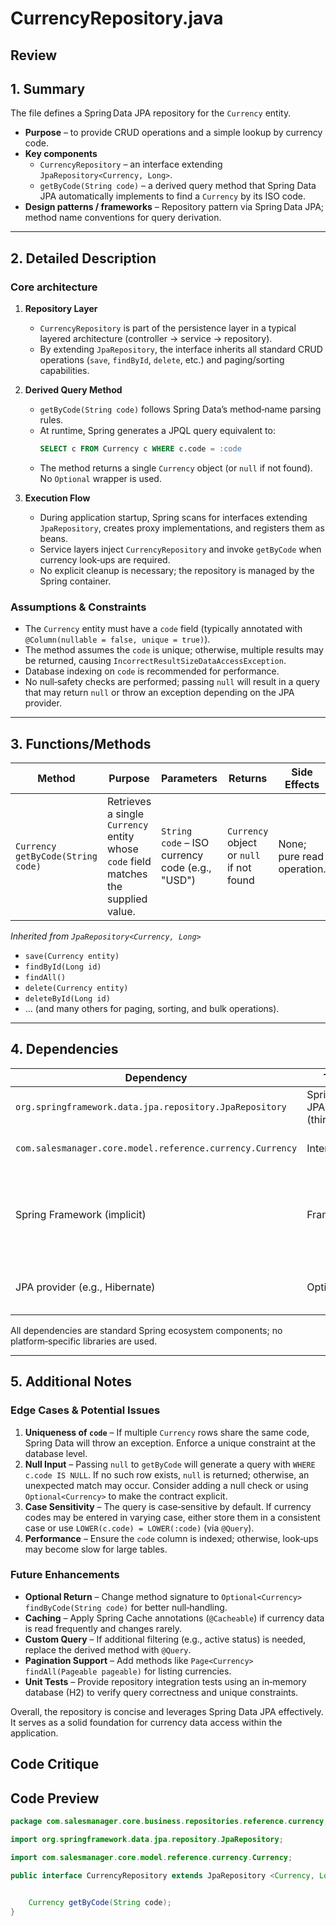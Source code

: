# CurrencyRepository.java

## Review

## 1. Summary  

The file defines a Spring Data JPA repository for the `Currency` entity.  
* **Purpose** – to provide CRUD operations and a simple lookup by currency code.  
* **Key components**  
  * `CurrencyRepository` – an interface extending `JpaRepository<Currency, Long>`.  
  * `getByCode(String code)` – a derived query method that Spring Data JPA automatically implements to find a `Currency` by its ISO code.  
* **Design patterns / frameworks** – Repository pattern via Spring Data JPA; method name conventions for query derivation.

---

## 2. Detailed Description  

### Core architecture  
1. **Repository Layer**  
   * `CurrencyRepository` is part of the persistence layer in a typical layered architecture (controller → service → repository).  
   * By extending `JpaRepository`, the interface inherits all standard CRUD operations (`save`, `findById`, `delete`, etc.) and paging/sorting capabilities.

2. **Derived Query Method**  
   * `getByCode(String code)` follows Spring Data’s method‑name parsing rules.  
   * At runtime, Spring generates a JPQL query equivalent to:  
     ```sql
     SELECT c FROM Currency c WHERE c.code = :code
     ```
   * The method returns a single `Currency` object (or `null` if not found). No `Optional` wrapper is used.

3. **Execution Flow**  
   * During application startup, Spring scans for interfaces extending `JpaRepository`, creates proxy implementations, and registers them as beans.  
   * Service layers inject `CurrencyRepository` and invoke `getByCode` when currency look‑ups are required.  
   * No explicit cleanup is necessary; the repository is managed by the Spring container.

### Assumptions & Constraints  
* The `Currency` entity must have a `code` field (typically annotated with `@Column(nullable = false, unique = true)`).  
* The method assumes the `code` is unique; otherwise, multiple results may be returned, causing `IncorrectResultSizeDataAccessException`.  
* Database indexing on `code` is recommended for performance.  
* No null‑safety checks are performed; passing `null` will result in a query that may return `null` or throw an exception depending on the JPA provider.

---

## 3. Functions/Methods  

| Method | Purpose | Parameters | Returns | Side Effects |
|--------|---------|------------|---------|--------------|
| `Currency getByCode(String code)` | Retrieves a single `Currency` entity whose `code` field matches the supplied value. | `String code` – ISO currency code (e.g., "USD") | `Currency` object or `null` if not found | None; pure read operation. |

*Inherited from `JpaRepository<Currency, Long>`*  
- `save(Currency entity)`  
- `findById(Long id)`  
- `findAll()`  
- `delete(Currency entity)`  
- `deleteById(Long id)`  
- ... (and many others for paging, sorting, and bulk operations).

---

## 4. Dependencies  

| Dependency | Type | Notes |
|------------|------|-------|
| `org.springframework.data.jpa.repository.JpaRepository` | Spring Data JPA (third‑party) | Provides CRUD and pagination functionality. |
| `com.salesmanager.core.model.reference.currency.Currency` | Internal | JPA entity representing a currency. |
| Spring Framework (implicit) | Framework | Required for component scanning, transaction management, and proxy creation. |
| JPA provider (e.g., Hibernate) | Optional | Actual implementation of JPA; not specified here. |

All dependencies are standard Spring ecosystem components; no platform‑specific libraries are used.

---

## 5. Additional Notes  

### Edge Cases & Potential Issues  
1. **Uniqueness of `code`** – If multiple `Currency` rows share the same code, Spring Data will throw an exception. Enforce a unique constraint at the database level.  
2. **Null Input** – Passing `null` to `getByCode` will generate a query with `WHERE c.code IS NULL`. If no such row exists, `null` is returned; otherwise, an unexpected match may occur. Consider adding a null check or using `Optional<Currency>` to make the contract explicit.  
3. **Case Sensitivity** – The query is case‑sensitive by default. If currency codes may be entered in varying case, either store them in a consistent case or use `LOWER(c.code) = LOWER(:code)` (via `@Query`).  
4. **Performance** – Ensure the `code` column is indexed; otherwise, look‑ups may become slow for large tables.

### Future Enhancements  
* **Optional Return** – Change method signature to `Optional<Currency> findByCode(String code)` for better null‑handling.  
* **Caching** – Apply Spring Cache annotations (`@Cacheable`) if currency data is read frequently and changes rarely.  
* **Custom Query** – If additional filtering (e.g., active status) is needed, replace the derived method with `@Query`.  
* **Pagination Support** – Add methods like `Page<Currency> findAll(Pageable pageable)` for listing currencies.  
* **Unit Tests** – Provide repository integration tests using an in‑memory database (H2) to verify query correctness and unique constraints.

Overall, the repository is concise and leverages Spring Data JPA effectively. It serves as a solid foundation for currency data access within the application.

## Code Critique



## Code Preview

```java
package com.salesmanager.core.business.repositories.reference.currency;

import org.springframework.data.jpa.repository.JpaRepository;

import com.salesmanager.core.model.reference.currency.Currency;

public interface CurrencyRepository extends JpaRepository <Currency, Long> {

	
	Currency getByCode(String code);
}



```
